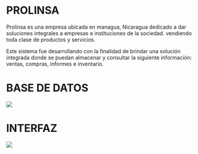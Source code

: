# PROLINSA
Prolinsa es una empresa ubicada en managua, Nicaragua dedicado a dar soluciones integrales a empresas e instituciones de la sociedad.
vendiendo toda clase de productos y servicios.

Este sistema fue desarrollando con la finalidad de brindar una solución integrada donde se puedan almacenar y consultar la siguiente información: ventas, compras, informes e inventario.

# BASE DE DATOS
![](https://i.ibb.co/QFwBvP7/BD-PROLINSA.jpg)

# INTERFAZ
![](https://i.ibb.co/nLtMpR3/image.png)

